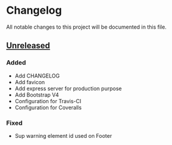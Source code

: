 # Changelog

All notable changes to this project will be documented in this file.

## [Unreleased]

### Added

- Add CHANGELOG
- Add favicon
- Add express server for production purpose
- Add Bootstrap V4
- Configuration for Travis-CI
- Configuration for Coveralls

### Fixed

- Sup warning element id used on Footer

[Unreleased]: https://github.com/AdrienEtienne/scriptor/compare/6fcb87...HEAD